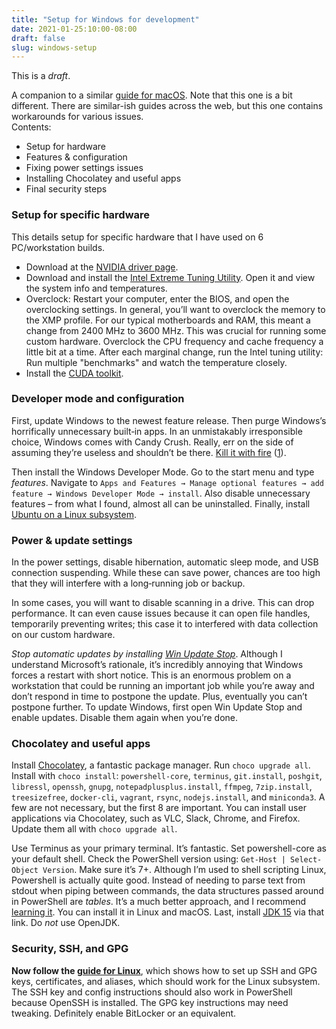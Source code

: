 ```yaml
---
title: "Setup for Windows for development"
date: 2021-01-25:10:00-08:00
draft: false
slug: windows-setup
---
```



This is a *draft*.


A companion to a similar [guide for macOS](https://dmyersturnbull.github.io/#macos-setup).
Note that this one is a bit different.
There are similar-ish guides across the web, but this one contains workarounds for various issues.  
Contents:
- Setup for hardware
- Features & configuration
- Fixing power settings issues
- Installing Chocolatey and useful apps
- Final security steps


### Setup for specific hardware

This details setup for specific hardware that I have used on 6 PC/workstation builds.
- Download at the [NVIDIA driver page](https://www.geforce.com/drivers).
- Download and install the [Intel Extreme Tuning Utility](
  https://downloadcenter.intel.com/download/24075/Intel-Extreme-Tuning-Utility-Intel-XTU-).
  Open it and view the system info and temperatures.
- Overclock:
  Restart your computer, enter the BIOS, and open the overclocking settings.
  In general, you’ll want to overclock the memory to the XMP profile. For our typical motherboards
  and RAM, this meant a change from 2400 MHz to 3600 MHz. This was crucial for running some custom
  hardware. Overclock the CPU frequency and cache frequency a little bit at a time. After each
  marginal change, run the Intel tuning utility: Run multiple "benchmarks" and watch the
  temperature closely.
- Install the [CUDA toolkit](https://developer.nvidia.com/cuda-downloads?target_os=Windows&target_arch=x86_64&target_version=10&target_type=exelocal).


### Developer mode and configuration

First, update Windows to the newest feature release.
Then purge Windows’s horrifically unnecessary built‐in apps.
In an unmistakably irresponsible choice, Windows comes with Candy Crush.
Really, err on the side of assuming they’re useless and shouldn’t be there.
[Kill it with fire](https://tvtropes.org/pmwiki/pmwiki.php/Main/KillItWithFire)
([1](https://www.wired.com/2013/10/why-kill-it-with-fire-is-a-terrible-terrible-idea/)).

Then install the Windows Developer Mode.
Go to the start menu and type _features_. Navigate to
`Apps and Features → Manage optional features → add feature → Windows Developer Mode → install`.
Also disable unnecessary features – from what I found, almost all can be uninstalled.
Finally, install
[Ubuntu on a Linux subsystem](https://ubuntu.com/tutorials/ubuntu-on-windows#1-overview).


### Power & update settings

In the power settings, disable hibernation, automatic sleep mode,
and USB connection suspending. While these can save power, chances are too high that they will
interfere with a long‐running job or backup.

In some cases, you will want to disable scanning in a drive. This can drop performance.
It can even cause issues because it can open file handles, temporarily preventing writes;
this case it to interfered with data collection on our custom hardware.

*Stop automatic updates by installing
[Win Update Stop](https://www.novirusthanks.org/products/win-update-stop)*.
Although I understand Microsoft’s rationale, it’s incredibly annoying that Windows forces
a restart with short notice. This is an enormous problem on a workstation that could be running
an important job while you’re away and don’t respond in time to postpone the update.
Plus, eventually you can’t postpone further. To update Windows, first open Win Update Stop and
enable updates. Disable them again when you’re done.


### Chocolatey and useful apps

Install [Chocolatey](https://chocolatey.org/), a fantastic package manager.
Run `choco upgrade all`.
Install with `choco install`: `powershell-core`,
`terminus`, `git.install`, `poshgit`, `libressl`, `openssh`, `gnupg`, `notepadplusplus.install`,
`ffmpeg`, `7zip.install`, `treesizefree`, `docker-cli`, `vagrant`, `rsync`, `nodejs.install`,
and `miniconda3`.
A few are not necessary, but the first 8 are important.
You can install user applications via Chocolatey, such as VLC, Slack, Chrome, and Firefox.
Update them all with `choco upgrade all`.

Use Terminus as your primary terminal. It’s fantastic. Set powershell-core as your default shell.
Check the PowerShell version using: `Get-Host | Select-Object Version`. Make sure it’s 7+.
Although I’m used to shell scripting Linux, Powershell is actually quite good.
Instead of needing to parse text from stdout when piping between commands, the data structures
passed around in PowerShell are _tables_. It’s a much better approach, and I recommend
[learning it](https://devblogs.microsoft.com/powershell/getting-started-with-powershell-core-on-windows-mac-and-linux/).
You can install it in Linux and macOS.
Last, install [JDK 15](https://www.oracle.com/java/technologies/javase-jdk15-downloads.html)
via that link. Do *not* use OpenJDK.


### Security, SSH, and GPG

**Now follow the [guide for Linux](https://dmyersturnbull.github.io/#-linux-setup)**,
which shows how to set up SSH and GPG keys, certificates, and aliases,
which should work for the Linux subsystem. The SSH key and config instructions should also work in
PowerShell because OpenSSH is installed. The GPG key instructions may need tweaking.
Definitely enable BitLocker or an equivalent.
